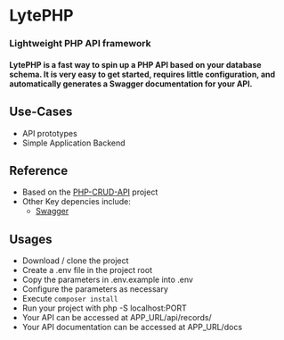 # LytePHP

### Lightweight PHP API framework
#### LytePHP is a fast way to spin up a PHP API based on your database schema. It is very easy to get started, requires little configuration, and automatically generates a Swagger documentation for your API.

## Use-Cases
- API prototypes
- Simple Application Backend

## Reference
- Based on the [PHP-CRUD-API](https://github.com/mevdschee/php-crud-api) project
- Other Key depencies include:
  - [Swagger](https://swagger.io/)

## Usages
- Download / clone the project
- Create a .env file in the project root
- Copy the parameters in .env.example into .env
- Configure the parameters as necessary
- Execute `composer install`
- Run your project with php -S localhost:PORT
- Your API can be accessed at APP_URL/api/records/
- Your API documentation can be accessed at APP_URL/docs
